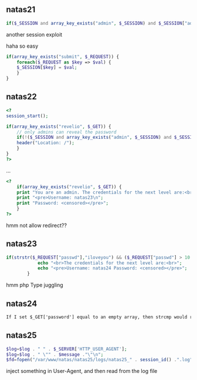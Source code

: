 ## natas21

```php
if($_SESSION and array_key_exists("admin", $_SESSION) and $_SESSION["admin"] == 1)
```

another session exploit

haha so easy

```php
if(array_key_exists("submit", $_REQUEST)) { 
    foreach($_REQUEST as $key => $val) { 
    $_SESSION[$key] = $val; 
    } 
} 
```

## natas22

```php
<? 
session_start(); 

if(array_key_exists("revelio", $_GET)) { 
    // only admins can reveal the password 
    if(!($_SESSION and array_key_exists("admin", $_SESSION) and $_SESSION["admin"] == 1)) { 
    header("Location: /"); 
    } 
} 
?> 
```
...

```php
<? 
    if(array_key_exists("revelio", $_GET)) { 
    print "You are an admin. The credentials for the next level are:<br>"; 
    print "<pre>Username: natas23\n"; 
    print "Password: <censored></pre>"; 
    } 
?> 
```

hmm not allow redirect??

## natas23

```php
if(strstr($_REQUEST["passwd"],"iloveyou") && ($_REQUEST["passwd"] > 10 )){
            echo "<br>The credentials for the next level are:<br>";
            echo "<pre>Username: natas24 Password: <censored></pre>";
        }
```
hmm php Type juggling

## natas24

```txt
If I set $_GET['password'] equal to an empty array, then strcmp would return a NULL. Due to some unherent weaknesses in PHP's comparisons, NULL == 0 will return true (more info)).
```

## natas25

```php
$log=$log . " " . $_SERVER['HTTP_USER_AGENT'];
$log=$log . " \"" . $message ."\"\n"; 
$fd=fopen("/var/www/natas/natas25/logs/natas25_" . session_id() .".log","a");
```

inject something in User-Agent, and then read from the log file
